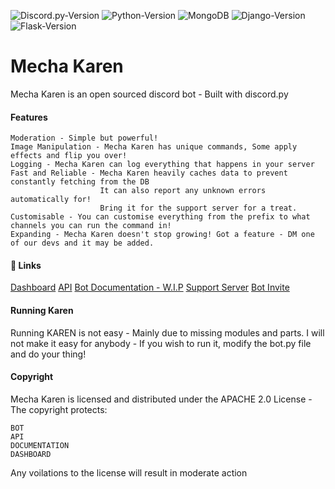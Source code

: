 ![Discord.py-Version](https://img.shields.io/badge/discord.py-1.7.1-blue?style=flat-square)
![Python-Version](https://img.shields.io/badge/python-3.9.1-green?style=flat-square)
![MongoDB](https://img.shields.io/badge/MongoDB-pink?style=flat-square)
![Django-Version](https://img.shields.io/badge/Django-3.1.3-blue?style=flat-square)
![Flask-Version](https://img.shields.io/badge/Flask-1.1.2-blue?style=flat-square)

# Mecha Karen
Mecha Karen is an open sourced discord bot - Built with discord.py

#### Features
```
Moderation - Simple but powerful!
Image Manipulation - Mecha Karen has unique commands, Some apply effects and flip you over!
Logging - Mecha Karen can log everything that happens in your server
Fast and Reliable - Mecha Karen heavily caches data to prevent constantly fetching from the DB
                    It can also report any unknown errors automatically for!
                    Bring it for the support server for a treat.
Customisable - You can customise everything from the prefix to what channels you can run the command in!
Expanding - Mecha Karen doesn't stop growing! Got a feature - DM one of our devs and it may be added.
```

#### 🔗 Links
[Dashboard](https://mechakaren.xyz/login)
[API](https://api.mechakaren.xyz/docs)
[Bot Documentation - W.I.P](https://docs.mechakaren.xyz/)
[Support Server](https://discord.gg/Q5mFhUM)
[Bot Invite](https://discord.com/oauth2/authorize?client_id=740514706858442792&permissions=0&scope=bot)

#### Running Karen
Running KAREN is not easy - Mainly due to missing modules and parts. I will not make it easy for anybody - If you wish to run it, modify the bot.py file and do your thing!

#### Copyright
Mecha Karen is licensed and distributed under the APACHE 2.0 License - The copyright protects:
```
BOT
API
DOCUMENTATION
DASHBOARD
```

Any voilations to the license will result in moderate action
